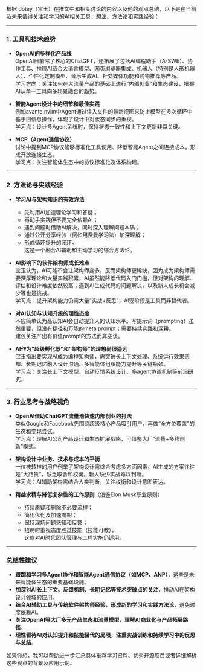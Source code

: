 根据 dotey（宝玉）在推文中和相关讨论的内容以及他的观点总结，以下是在当前及未来值得关注和学习的AI相关工具、想法、方法论和实践经验：

---

### 1. **工具和技术趋势**

- **OpenAI的多样化产品线**  
  OpenAI目前除了核心的ChatGPT，还拓展了包括AI编程助手（A-SWE）、协作工具、推理AI结合大语言模型、网页浏览器集成、机器人（特别是人形机器人）、个性化定制模型、音乐生成AI、社交媒体功能和购物推荐等产品。  
  学习方向：关注如何在大流量产品的基础上进行“内部创业”和生态建设，把握AI从单一工具向多场景融合的趋势。

- **智能Agent设计中的细节和最佳实践**  
  例如avante.nvim中Agent通过注入文件的最新视图来防止模型在多次循环中基于旧信息操作，体现了设计中对状态同步的重视。  
  学习点：设计多Agent系统时，保持状态一致性和上下文更新非常关键。

- **MCP（Agent通信协议）**  
  讨论中提到MCP协议能够标准化工具使用、降低智能Agent之间连接成本，形成开放连接生态。  
  学习点：关注智能体生态中的协议标准化及体系构建。

---

### 2. **方法论与实践经验**

- **学习AI与架构知识的有效方法**  
  - 先利用AI加速理论学习和答疑；  
  - 再动手实践但不要完全依赖AI；  
  - 遇到问题时借助AI解决，同时深入理解问题本质；  
  - 通过公开分享经验（例如用费曼学习法）加深理解；  
  - 形成循环提升的闭环。  
  这是一个融合AI辅助和主动学习的综合方法论。

- **AI影响下的软件架构师成长难点**  
  宝玉认为，AI可能不会让架构师变多，反而架构师更稀缺，因为成为架构师需要深厚理论和大量实践积累，AI虽然能降低代码入门门槛，但对架构的理解、评估和设计难度依然较高；遇到AI生成代码的问题解决，以及新人成长机会减少等也是挑战。  
  学习点：提升架构能力仍需大量“实战+反思”，AI现阶段是工具而非替代者。

- **对AI认知与认知升级的理性态度**  
  不应简单认为高认知AI会自动提升人的认知水平。写提示词（prompting）虽然重要，但没有捷径和万能的meta prompt；需要持续实践和深耕。  
  建议关注产出有价值prompt的方法而非空谈。

- **AI作为“超级孵化器”和“架构师”的理想尚很遥远**  
  宝玉指出要实现AI成为编程架构师，需突破长上下文处理、系统运行效果感知、长期记忆融入设计沟通、多智能体组织能力提升等关键瓶颈。  
  学习点：关注长上下文模型、自动反馈系统设计、多agent协调机制等前沿研究。

---

### 3. **行业思考与战略视角**

- **OpenAI借助ChatGPT流量池快速内部创业的打法**  
  类似Google和Facebook先围绕超级核心产品吸引用户，再做“全方位覆盖”的生态和变现尝试。  
  学习点：理解AI公司产品设计和生态扩展战略，可借鉴大厂“流量+多线创新”模式。

- **架构设计中业务、技术与成本的平衡**  
  一位被转推的用户例举了架构设计需综合考虑多方面因素，AI生成的方案往往是“大路货”，缺乏取舍和权衡。新人缺少实战难以判断。  
  学习点：AI辅助架构需结合人类判断，关注权衡和设计意图表达。

- **精益求精与降低复杂性的工作原则**（借鉴Elon Musk职业原则）  
  - 持续质疑和删除不必要流程；  
  - 简化优化及加速周期；  
  - 保持现场问题感知和反馈；  
  - 招聘时重视态度胜过技能（技能可教），  
  这些对AI时代团队管理与工程实施仍适用。

---

### 总结性建议

- **跟踪和学习多Agent协作和智能Agent通信协议（如MCP、ANP）**，这些是未来智能体生态的重要基础设施。  
- **加深对AI长上下文、反馈机制、长期记忆等技术突破点的关注**，推动AI在架构设计领域的应用。  
- **结合AI辅助工具与传统软件架构师经验，形成新的学习和实践方法论**，避免过度依赖AI。  
- **关注OpenAI等大厂多元产品生态和流量模型，理解AI商业化与产品拓展路径**。  
- **理性看待AI对认知提升和技能替代的局限，注重实战训练和持续学习中的反思与总结**。

如果你想，我可以帮助进一步汇总具体推荐学习资料、优秀开源项目或者详细解析这些观点的背景及应用示例。
